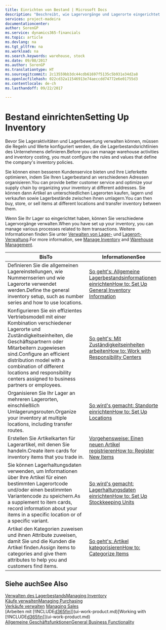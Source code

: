 ```yaml
---
title: Einrichten von Bestand | Microsoft Docs
description: "Beschreibt, wie Lagervorgänge und Lagerorte eingerichtet werden, einschließlich Umlagerungsrouten und Standorte wie Lagerorte."
services: project-madeira
documentationcenter: 
author: SorenGP
ms.service: dynamics365-financials
ms.topic: article
ms.devlang: na
ms.tgt_pltfrm: na
ms.workload: na
ms.search.keywords: warehouse, stock
ms.date: 09/08/2017
ms.author: SorenGP
ms.translationtype: HT
ms.sourcegitcommit: 2c13559bb3dc44cdb61697f5135c5b931e34d2a8
ms.openlocfilehash: 022cd32a11546913e74aeccdd74772e6e01755d3
ms.contentlocale: de-ch
ms.lasthandoff: 09/22/2017

---
```

# <a name="setting-up-inventory"></a><span data-ttu-id="b99ce-103">Bestand einrichten</span><span class="sxs-lookup"><span data-stu-id="b99ce-103">Setting Up Inventory</span></span>
<span data-ttu-id="b99ce-104">Bevor Sie Lageraktivitäten und Lagerbewertung verwalten können, müssen die Regeln und Werte konfiguriert werden, die die Lagerbestandsrichtlinien des Unternehmens definieren.</span><span class="sxs-lookup"><span data-stu-id="b99ce-104">Before you can manage warehouse activities and inventory costing, you must configure the rules and values that define the company's inventory policies.</span></span>

<span data-ttu-id="b99ce-105">Sie können einen besseren Kundenservice bieten und Ihre Lieferkette optimieren, indem Sie Ihren Lagerbestand an verschiedenen Adressen organisieren.</span><span class="sxs-lookup"><span data-stu-id="b99ce-105">You can provide better customer service and optimize your supply chain by organizing your inventory at different addresses.</span></span> <span data-ttu-id="b99ce-106">Sie können dann Artikel an unterschiedlichen Lagerorten kaufen, lagern und verkaufen sowie Lagerbestände zwischen ihnen umlagern.</span><span class="sxs-lookup"><span data-stu-id="b99ce-106">You can then buy, store, or sell items at different locations and transfer inventory between them.</span></span>

<span data-ttu-id="b99ce-107">Wenn Sie Ihr Lager so eingerichtet haben, können Sie verschiedene Lagervorgänge verwalten.</span><span class="sxs-lookup"><span data-stu-id="b99ce-107">When you have set up your inventory, you can manage various processes related to item transactions.</span></span> <span data-ttu-id="b99ce-108">Weitere Informationen finden Sie unter [Verwalten von Lager-](inventory-manage-inventory.md) und [Lagerort-Verwaltung](warehouse-manage-warehouse.md).</span><span class="sxs-lookup"><span data-stu-id="b99ce-108">For more information, see [Manage Inventory](inventory-manage-inventory.md) and [Warehouse Management](warehouse-manage-warehouse.md).</span></span>

| <span data-ttu-id="b99ce-109">Bis</span><span class="sxs-lookup"><span data-stu-id="b99ce-109">To</span></span> | <span data-ttu-id="b99ce-110">Informationen</span><span class="sxs-lookup"><span data-stu-id="b99ce-110">See</span></span> |
| --- | --- |
| <span data-ttu-id="b99ce-111">Definieren Sie die allgemeinen Lagereinstellungen, wie Nummernserien und wie Lagerorte verwendet werden.</span><span class="sxs-lookup"><span data-stu-id="b99ce-111">Define the general inventory setup, such as number series and how to use locations.</span></span> |[<span data-ttu-id="b99ce-112">So geht's: Allgemeine Lagerbestandsinformationen einrichten</span><span class="sxs-lookup"><span data-stu-id="b99ce-112">How to: Set Up General Inventory Information</span></span>](inventory-how-setup-general.md) |
|<span data-ttu-id="b99ce-113">Konfigurieren Sie ein effizientes Vertriebsmodell mit einer Kombination verschiedener Lagerorte und Zuständigkeitseinheiten, die Geschäftspartnern oder Mitarbeitern zugewiesen sind.</span><span class="sxs-lookup"><span data-stu-id="b99ce-113">Configure an efficient distribution model with a combination of different locations and responsibility centers assigned to business partners or employees.</span></span>|[<span data-ttu-id="b99ce-114">So geht's: Mit Zuständigkeitseinheiten arbeiten</span><span class="sxs-lookup"><span data-stu-id="b99ce-114">How to: Work with Responsibility Centers</span></span>](inventory-responsibility-centers.md)|
| <span data-ttu-id="b99ce-115">Organisieren Sie Ihr Lager an mehreren Lagerorten, einschließlich Umlagerungsrouten.</span><span class="sxs-lookup"><span data-stu-id="b99ce-115">Organize your inventory at multiple locations, including transfer routes.</span></span> |[<span data-ttu-id="b99ce-116">So wird's gemacht: Standorte einrichten</span><span class="sxs-lookup"><span data-stu-id="b99ce-116">How to: Set Up Locations</span></span>](inventory-how-register-new-items.md) |
| <span data-ttu-id="b99ce-117">Erstellen Sie Artikelkarten für Lagerartikel, mit denen Sie handeln.</span><span class="sxs-lookup"><span data-stu-id="b99ce-117">Create item cards for inventory items that you trade in.</span></span> |[<span data-ttu-id="b99ce-118">Vorgehensweise: Einen neuen Artikel registrieren</span><span class="sxs-lookup"><span data-stu-id="b99ce-118">How to: Register New Items</span></span>](inventory-how-register-new-items.md) |
|<span data-ttu-id="b99ce-119">Sie können Lagerhaltungsdaten verwenden, um Informationen über Ihre Artikel für einen bestimmten Lagerortcode und/oder einen bestimmten Variantencode zu speichern.</span><span class="sxs-lookup"><span data-stu-id="b99ce-119">As a supplement to item cards, record information about your items in a specific location or of a specific variant.</span></span>|[<span data-ttu-id="b99ce-120">So wird's gemacht: Lagerhaltungsdaten einrichten</span><span class="sxs-lookup"><span data-stu-id="b99ce-120">How to: Set Up Stockkeeping Units</span></span>](inventory-how-to-set-up-stockkeeping-units.md)|
| <span data-ttu-id="b99ce-121">Artikel den Kategorien zuweisen und ihnen Attribute zuweisen, damit Sie und die Kunden die Artikel finden.</span><span class="sxs-lookup"><span data-stu-id="b99ce-121">Assign items to categories and give them attributes to help you and customers find items.</span></span> |[<span data-ttu-id="b99ce-122">So geht's: Artikel kategorisieren</span><span class="sxs-lookup"><span data-stu-id="b99ce-122">How to: Categorize Items</span></span>](inventory-how-categorize-items.md) |

## <a name="see-also"></a><span data-ttu-id="b99ce-123">Siehe auch</span><span class="sxs-lookup"><span data-stu-id="b99ce-123">See Also</span></span>
[<span data-ttu-id="b99ce-124">Verwalten des Lagerbestands</span><span class="sxs-lookup"><span data-stu-id="b99ce-124">Managing Inventory</span></span>](inventory-manage-inventory.md)  
[<span data-ttu-id="b99ce-125">Käufe verwalten</span><span class="sxs-lookup"><span data-stu-id="b99ce-125">Managing Purchasing</span></span>](purchasing-manage-purchasing.md)  
<span data-ttu-id="b99ce-126">[Verkäufe verwalten](sales-manage-sales.md)  </span><span class="sxs-lookup"><span data-stu-id="b99ce-126">[Managing Sales](sales-manage-sales.md)  </span></span>  
<span data-ttu-id="b99ce-127">[Arbeiten mit [!INCLUDE[d365fin](includes/d365fin_md.md)]](ui-work-product.md)</span><span class="sxs-lookup"><span data-stu-id="b99ce-127">[Working with [!INCLUDE[d365fin](includes/d365fin_md.md)]](ui-work-product.md)</span></span>  
[<span data-ttu-id="b99ce-128">Allgemeine Geschäftsfunktionen</span><span class="sxs-lookup"><span data-stu-id="b99ce-128">General Business Functionality</span></span>](ui-across-business-areas.md)

